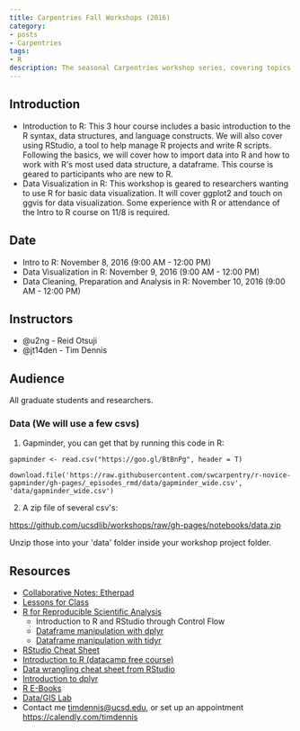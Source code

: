```yaml
---
title: Carpentries Fall Workshops (2016)
category:
- posts
- Carpentries
tags:
- R
description: The seasonal Carpentries workshop series, covering topics of R.
---
```


## Introduction

* Introduction to R: This 3 hour course includes a basic introduction to the R syntax, data structures, and language constructs.  We will also cover using RStudio, a tool to help manage R projects and write R scripts.  Following the basics, we will cover how to import data into R and how to work with R's most used data structure,  a dataframe.  This course is geared to participants who are new to R.
* Data Visualization in R: This workshop is geared to researchers wanting to use R for basic data visualization. It will cover ggplot2 and touch on ggvis for data visualization.  Some experience with R or attendance of the Intro to R course on 11/8 is required.

## Date
* Intro to R: November 8, 2016 (9:00 AM - 12:00 PM)
* Data Visualization in R: November 9, 2016 (9:00 AM - 12:00 PM)
* Data Cleaning, Preparation and Analysis in R: November 10, 2016 (9:00 AM - 12:00 PM)

## Instructors
* @u2ng - Reid Otsuji
* @jt14den - Tim Dennis  

## Audience

All graduate students and researchers.

### Data (We will use a few csvs)

1. Gapminder, you can get that by running this code in R:

~~~
gapminder <- read.csv("https://goo.gl/BtBnPg", header = T)
~~~

~~~
download.file('https://raw.githubusercontent.com/swcarpentry/r-novice-gapminder/gh-pages/_episodes_rmd/data/gapminder_wide.csv', 'data/gapminder_wide.csv')
~~~

2. A zip file of several csv's:

<https://github.com/ucsdlib/workshops/raw/gh-pages/notebooks/data.zip>

Unzip those into your 'data' folder inside your workshop project folder.

## Resources
* [Collaborative Notes: Etherpad](http://pad.software-carpentry.org/intro-r-ucsd)
* [Lessons for Class](http://swcarpentry.github.io/r-novice-gapminder/)
* [R for Reproducible Scientific Analysis](http://swcarpentry.github.io/r-novice-gapminder/)
   * Introduction to R and RStudio through Control Flow  
   * [Dataframe manipulation with dplyr](http://swcarpentry.github.io/r-novice-gapminder/13-dplyr/)
   * [Dataframe manipulation with tidyr](http://swcarpentry.github.io/r-novice-gapminder/14-tidyr/)
* [RStudio Cheat Sheet](https://www.rstudio.com/wp-content/uploads/2016/03/rmarkdown-cheatsheet-2.0.pdf)
* [Introduction to R (datacamp free course)](https://campus.datacamp.com/courses/free-introduction-to-r)
* [Data wrangling cheat sheet from RStudio](https://www.rstudio.com/wp-content/uploads/2015/02/data-wrangling-cheatsheet.pdf)
* [Introduction to dplyr](http://stat545.com/block009_dplyr-intro.html)
* [R E-Books](https://goo.gl/zBiQ7U)
* [Data/GIS Lab](http://ucsd.libguides.com/data-gis-lab)
* Contact me <timdennis@ucsd.edu>, or set up an appointment <https://calendly.com/timdennis>
